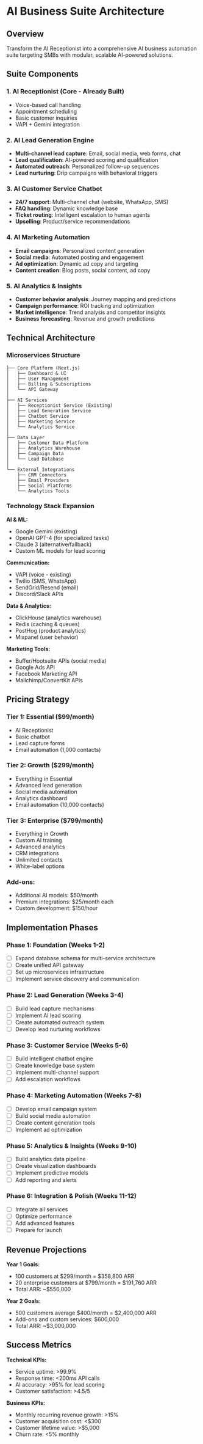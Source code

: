 # AI Business Suite Architecture

## Overview
Transform the AI Receptionist into a comprehensive AI business automation suite targeting SMBs with modular, scalable AI-powered solutions.

## Suite Components

### 1. AI Receptionist (Core - Already Built)
- Voice-based call handling
- Appointment scheduling
- Basic customer inquiries
- VAPI + Gemini integration

### 2. AI Lead Generation Engine
- **Multi-channel lead capture**: Email, social media, web forms, chat
- **Lead qualification**: AI-powered scoring and qualification
- **Automated outreach**: Personalized follow-up sequences
- **Lead nurturing**: Drip campaigns with behavioral triggers

### 3. AI Customer Service Chatbot
- **24/7 support**: Multi-channel chat (website, WhatsApp, SMS)
- **FAQ handling**: Dynamic knowledge base
- **Ticket routing**: Intelligent escalation to human agents
- **Upselling**: Product/service recommendations

### 4. AI Marketing Automation
- **Email campaigns**: Personalized content generation
- **Social media**: Automated posting and engagement
- **Ad optimization**: Dynamic ad copy and targeting
- **Content creation**: Blog posts, social content, ad copy

### 5. AI Analytics & Insights
- **Customer behavior analysis**: Journey mapping and predictions
- **Campaign performance**: ROI tracking and optimization
- **Market intelligence**: Trend analysis and competitor insights
- **Business forecasting**: Revenue and growth predictions

## Technical Architecture

### Microservices Structure
```
├── Core Platform (Next.js)
│   ├── Dashboard & UI
│   ├── User Management
│   ├── Billing & Subscriptions
│   └── API Gateway
│
├── AI Services
│   ├── Receptionist Service (Existing)
│   ├── Lead Generation Service
│   ├── Chatbot Service
│   ├── Marketing Service
│   └── Analytics Service
│
├── Data Layer
│   ├── Customer Data Platform
│   ├── Analytics Warehouse
│   ├── Campaign Data
│   └── Lead Database
│
└── External Integrations
    ├── CRM Connectors
    ├── Email Providers
    ├── Social Platforms
    └── Analytics Tools
```

### Technology Stack Expansion

**AI & ML:**
- Google Gemini (existing)
- OpenAI GPT-4 (for specialized tasks)
- Claude 3 (alternative/fallback)
- Custom ML models for lead scoring

**Communication:**
- VAPI (voice - existing)
- Twilio (SMS, WhatsApp)
- SendGrid/Resend (email)
- Discord/Slack APIs

**Data & Analytics:**
- ClickHouse (analytics warehouse)
- Redis (caching & queues)
- PostHog (product analytics)
- Mixpanel (user behavior)

**Marketing Tools:**
- Buffer/Hootsuite APIs (social media)
- Google Ads API
- Facebook Marketing API
- Mailchimp/ConvertKit APIs

## Pricing Strategy

### Tier 1: Essential ($99/month)
- AI Receptionist
- Basic chatbot
- Lead capture forms
- Email automation (1,000 contacts)

### Tier 2: Growth ($299/month)
- Everything in Essential
- Advanced lead generation
- Social media automation
- Analytics dashboard
- Email automation (10,000 contacts)

### Tier 3: Enterprise ($799/month)
- Everything in Growth
- Custom AI training
- Advanced analytics
- CRM integrations
- Unlimited contacts
- White-label options

### Add-ons:
- Additional AI models: $50/month
- Premium integrations: $25/month each
- Custom development: $150/hour

## Implementation Phases

### Phase 1: Foundation (Weeks 1-2)
- [ ] Expand database schema for multi-service architecture
- [ ] Create unified API gateway
- [ ] Set up microservices infrastructure
- [ ] Implement service discovery and communication

### Phase 2: Lead Generation (Weeks 3-4)
- [ ] Build lead capture mechanisms
- [ ] Implement AI lead scoring
- [ ] Create automated outreach system
- [ ] Develop lead nurturing workflows

### Phase 3: Customer Service (Weeks 5-6)
- [ ] Build intelligent chatbot engine
- [ ] Create knowledge base system
- [ ] Implement multi-channel support
- [ ] Add escalation workflows

### Phase 4: Marketing Automation (Weeks 7-8)
- [ ] Develop email campaign system
- [ ] Build social media automation
- [ ] Create content generation tools
- [ ] Implement ad optimization

### Phase 5: Analytics & Insights (Weeks 9-10)
- [ ] Build analytics data pipeline
- [ ] Create visualization dashboards
- [ ] Implement predictive models
- [ ] Add reporting and alerts

### Phase 6: Integration & Polish (Weeks 11-12)
- [ ] Integrate all services
- [ ] Optimize performance
- [ ] Add advanced features
- [ ] Prepare for launch

## Revenue Projections

**Year 1 Goals:**
- 100 customers at $299/month = $358,800 ARR
- 20 enterprise customers at $799/month = $191,760 ARR
- Total ARR: ~$550,000

**Year 2 Goals:**
- 500 customers average $400/month = $2,400,000 ARR
- Add-ons and custom services: $600,000
- Total ARR: ~$3,000,000

## Success Metrics

**Technical KPIs:**
- Service uptime: >99.9%
- Response time: <200ms API calls
- AI accuracy: >95% for lead scoring
- Customer satisfaction: >4.5/5

**Business KPIs:**
- Monthly recurring revenue growth: >15%
- Customer acquisition cost: <$300
- Customer lifetime value: >$5,000
- Churn rate: <5% monthly